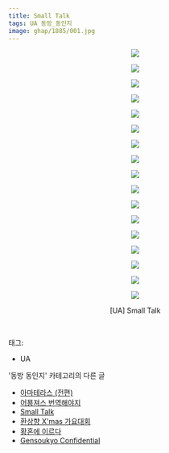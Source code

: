 ```yaml
---
title: Small Talk
tags: UA 동방_동인지
image: ghap/1885/001.jpg
---
```

<div class="article">
<p style="text-align: center; clear: none; float: none;"><img src="{{ site.nasurl }}/ghap/1885/001.jpg"/></p>
<p style="text-align: center; clear: none; float: none;"><img src="{{ site.nasurl }}/ghap/1885/002.jpg"/></p>
<p style="text-align: center; clear: none; float: none;"><img src="{{ site.nasurl }}/ghap/1885/003.jpg"/></p>
<p style="text-align: center; clear: none; float: none;"><img src="{{ site.nasurl }}/ghap/1885/004.jpg"/></p>
<p style="text-align: center; clear: none; float: none;"><img src="{{ site.nasurl }}/ghap/1885/005.jpg"/></p>
<p style="text-align: center; clear: none; float: none;"><img src="{{ site.nasurl }}/ghap/1885/006.jpg"/></p>
<p style="text-align: center; clear: none; float: none;"><img src="{{ site.nasurl }}/ghap/1885/007.jpg"/></p>
<p style="text-align: center; clear: none; float: none;"><img src="{{ site.nasurl }}/ghap/1885/008.jpg"/></p>
<p style="text-align: center; clear: none; float: none;"><img src="{{ site.nasurl }}/ghap/1885/009.jpg"/></p>
<p style="text-align: center; clear: none; float: none;"><img src="{{ site.nasurl }}/ghap/1885/010.jpg"/></p>
<p style="text-align: center; clear: none; float: none;"><img src="{{ site.nasurl }}/ghap/1885/011.jpg"/></p>
<p style="text-align: center; clear: none; float: none;"><img src="{{ site.nasurl }}/ghap/1885/012.jpg"/></p>
<p style="text-align: center; clear: none; float: none;"><img src="{{ site.nasurl }}/ghap/1885/013.jpg"/></p>
<p style="text-align: center; clear: none; float: none;"><img src="{{ site.nasurl }}/ghap/1885/014.jpg"/></p>
<p style="text-align: center; clear: none; float: none;"><img src="{{ site.nasurl }}/ghap/1885/015.jpg"/></p>
<p style="text-align: center; clear: none; float: none;"><img src="{{ site.nasurl }}/ghap/1885/016.jpg"/></p>
<p style="text-align: center; clear: none; float: none;"><img src="{{ site.nasurl }}/ghap/1885/017.jpg"/></p>
<p style="text-align: center; clear: none; float: none;">[UA] Small Talk</p>
<p><br/></p>
</div><div class="tagTrail">
<p>태그: </p>
<ul>
<li>UA</li>
</ul>
</div><div class="another">
<p>'동방 동인지' 카테고리의 다른 글</p>
<ul>
<li><a href="/2016-08-28-ghap_1887">아마테라스 (전편)</a></li>
<li><a href="/2016-08-28-ghap_1886">어묭져스 번역해야지</a></li>
<li><a href="/2016-08-28-ghap_1885">Small Talk</a></li>
<li><a href="/2016-08-28-ghap_1884">환상향 X'mas 가요대회</a></li>
<li><a href="/2016-08-28-ghap_1883">황혼에 이르다</a></li>
<li><a href="/2016-08-28-ghap_1882">Gensoukyo Confidential</a></li>
</ul>
</div><div class="cb_module cb_fluid">
<div class="cb_wrt cb_profile">
</div><!-- commentList close -->
</div>